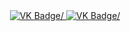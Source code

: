 <div id="badges" align="center">
  <a href= "https://vk.com/vi_vikusik">
    <img src = "https://img.shields.io/badge/VK-blue?style=for-the-badge&logo=VK&logoColor=white" alt="VK Badge/">
  </a>

  <a href= "https://mail.google.com/mail/u/0/#inbox">
    <img src = "https://img.shields.io/badge/EMAIL-red?style=for-the-badge&logo=Gmail&logoColor=white" alt="VK Badge/">
  </a>


<div id="viewprof" align="center">
 <img src = "https://komarev.com/ghpvc/?username=SmetanaKaktus&style=flat-square&color=blue" alt=""/>
</div>
